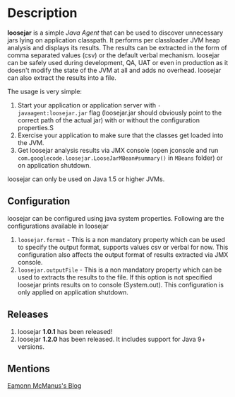 Description
===========
**loosejar** is a simple *Java Agent* that can be used to discover unnecessary jars lying on application classpath. It performs per classloader JVM heap analysis and displays its results. The results can be extracted in the form of comma separated values (csv) or the default verbal mechanism. loosejar can be safely used during development, QA, UAT or even in production as it doesn't modify the state of the JVM at all and adds no overhead. loosejar can also extract the results into a file.

The usage is very simple:

1. Start your application or application server with `-javaagent:loosejar.jar` flag (loosejar.jar should obviously point to the correct path of the actual jar) with or without the configuration properties.S
2. Exercise your application to make sure that the classes get loaded into the JVM.
3. Get loosejar analysis results via JMX console (open jconsole and run `com.googlecode.loosejar.LooseJarMBean#summary()` in `MBeans` folder) or on application shutdown.

loosejar can only be used on Java 1.5 or higher JVMs.

Configuration
-------------
loosejar can be configured using java system properties. Following are the configurations available in loosejar

1. `loosejar.format` - This is a non mandatory property which can be used to specify the output format, supports values csv or verbal for now. This configuration also affects the output format of results extracted via JMX console.
2. `loosejar.outputFile` - This is a non mandatory property which can be used to extracts the results to the file. If this option is not specified loosejar prints results on to console (System.out). This configuration is only applied on application shutdown.

Releases
--------
1. loosejar **1.0.1** has been released!
2. loosejar **1.2.0** has been released. It includes support for Java 9+ versions.

Mentions
--------
[Eamonn McManus's Blog](http://weblogs.java.net/blog/emcmanus/archive/2008/02/do_i_really_nee.html)

